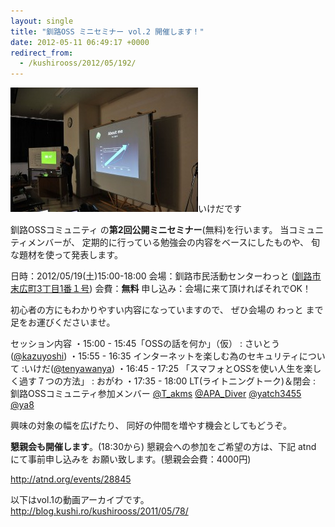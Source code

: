 ```yaml
---
layout: single
title: "釧路OSS ミニセミナー vol.2 開催します！"
date: 2012-05-11 06:49:17 +0000
redirect_from:
  - /kushirooss/2012/05/192/
---
```

<a href="/assets/images/2012/05/res_DSC_00172.jpg"><img class="aligncenter size-medium wp-image-205" title="res_DSC_0017" src="/assets/images/2012/05/res_DSC_00172-300x199.jpg" alt="" width="300" height="199" /></a>いけだです

釧路OSSコミュニティ の<strong>第2回公開ミニセミナー</strong>(無料)を行います。
当コミュニティメンバーが、
定期的に行っている勉強会の内容をベースにしたものや、
旬な題材を使って発表します。

日時：2012/05/19(土)15:00-18:00
会場：釧路市民活動センターわっと (<a title="google maps" href="http://g.co/maps/jjsrc" target="_blank">釧路市末広町3丁目1番１号</a>)
会費：<strong>無料</strong>
申し込み：会場に来て頂ければそれでOK！

初心者の方にもわかりやすい内容になっていますので、
ぜひ会場の わっと まで足をお運びくださいませ。

セッション内容
・15:00 - 15:45「OSSの話を何か」（仮） : さいとう(<a href="http://twitter.com/kazuyoshi" target="_blank">@kazuyoshi</a>)
・15:55 - 16:35 インターネットを楽しむ為のセキュリティについて :いけだ(<a href="http://http://twitter.com/tenyawanya" target="_blank">@tenyawanya</a>)
・16:45 - 17:25 「スマフォとOSSを使い人生を楽しく過す７つの方法」 : おがわ
・17:35 - 18:00 LT(ライトニングトーク)＆閉会 : 釧路OSSコミュニティ参加メンバー
<a href="http://twitter.com/T_akms" target="_blank">@T_akms</a> <a href="http://twitter.com/APA_Diver" target="_blank">@APA_Diver</a> <a href="http://twitter.com/yatch3455" target="_blank">@yatch3455</a> <a href="http://twitter.com/ya8" target="_blank">@ya8</a>

興味の対象の幅を広げたり、
同好の仲間を増やす機会としてもどうぞ。

<strong>懇親会も開催します</strong>。(18:30から)
懇親会への参加をご希望の方は、下記 atnd にて事前申し込みを
お願い致します。(懇親会会費：4000円)

<a title="釧路OSSミニセミナー2012懇親会 atnd" href="http://atnd.org/events/28845" target="_blank">http://atnd.org/events/28845</a>

以下はvol.1の動画アーカイブです。
<a title="釧路OSSミニセミナーvol.1動画アーカイブ" href="http://blog.kushi.ro/kushirooss/2011/05/78/">http://blog.kushi.ro/kushirooss/2011/05/78/</a>